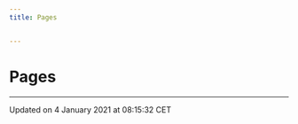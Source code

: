 ```yaml
---
title: Pages


---
```


# Pages






-------------------------------

Updated on  4 January 2021 at 08:15:32 CET
